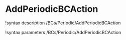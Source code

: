 <!-- MOOSE Documentation Stub: Remove this when content is added. -->

# AddPeriodicBCAction
!syntax description /BCs/Periodic/AddPeriodicBCAction

!syntax parameters /BCs/Periodic/AddPeriodicBCAction
